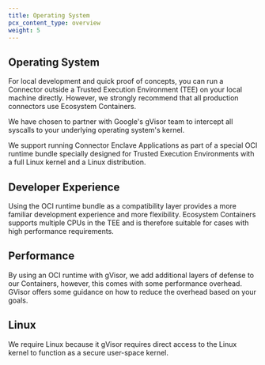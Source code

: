 ```yaml
---
title: Operating System
pcx_content_type: overview
weight: 5
---
```


## Operating System

For local development and quick proof of concepts, you can run a Connector outside a Trusted Execution Environment (TEE)
on your local machine directly. However, we strongly recommend that all production connectors use Ecosystem Containers.

We have chosen to partner with Google's gVisor team to intercept all syscalls to your underlying operating system's kernel.

We support running Connector Enclave Applications as part of a special OCI runtime bundle specially designed for
Trusted Execution Environments with a full Linux kernel and a Linux distribution.

## Developer Experience

Using the OCI runtime bundle as a compatibility layer provides a more familiar development experience and more flexibility.
Ecosystem Containers supports multiple CPUs in the TEE and is therefore suitable for cases with high performance requirements.

## Performance

By using an OCI runtime with gVisor, we add additional layers of defense to our Containers, however, this comes with some performance overhead.
GVisor offers some guidance on how to reduce the overhead based on your goals.

## Linux

We require Linux because it gVisor requires direct access to the Linux kernel to function as a secure user-space kernel.
